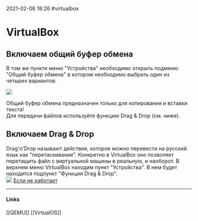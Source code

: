 2021-02-06 18:26
#virtualbox
# VirtualBox
## Включаем общий буфер обмена

В том же пункте меню "Устройства" необходимо открыть подменю "Общий буфер обмена" в котором необходимо выбрать один из четырех вариантов:

![](https://sysadmin.ru/wp-content/uploads/2016/10/VirtualBoxVM_mXak0TsjZZ.jpg)

Общий буфер обмена предназначен только для копирования и вставки текста!  
Для передачи файлов используйте функцию Drag & Drop (см. ниже).

## Включаем Drag & Drop

Drag'n'Drop называют действие, которое можно перевести на русский язык как "перетаскивание". Конкретно в VirtualBox оно позволяет перетащить файл с виртуальной машины в реальную, и наоборот.
 В верхнем меню VirtualBox находим пункт "Устройства". В нем будет находится подпункт "Функция Drag & Drop".  
 ![](https://sysadmin.ru/wp-content/uploads/2016/10/VirtualBoxVM_AJK3O19Wve.jpg)
[Если не работает](https://www.youtube.com/watch?v=GGIFYZ17JOg)
_____________
#### Links
[[QEMU]]  [[VirtualOS]]